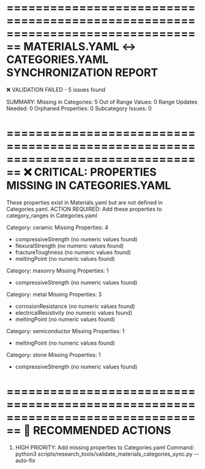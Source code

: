 ================================================================================
MATERIALS.YAML ↔ CATEGORIES.YAML SYNCHRONIZATION REPORT
================================================================================

❌ VALIDATION FAILED - 5 issues found

SUMMARY:
  Missing in Categories: 5
  Out of Range Values: 0
  Range Updates Needed: 0
  Orphaned Properties: 0
  Subcategory Issues: 0

================================================================================
❌ CRITICAL: PROPERTIES MISSING IN CATEGORIES.YAML
================================================================================

These properties exist in Materials.yaml but are not defined in Categories.yaml.
ACTION REQUIRED: Add these properties to category_ranges in Categories.yaml

Category: ceramic
Missing Properties: 4
  - compressiveStrength (no numeric values found)
  - flexuralStrength (no numeric values found)
  - fractureToughness (no numeric values found)
  - meltingPoint (no numeric values found)

Category: masonry
Missing Properties: 1
  - compressiveStrength (no numeric values found)

Category: metal
Missing Properties: 3
  - corrosionResistance (no numeric values found)
  - electricalResistivity (no numeric values found)
  - meltingPoint (no numeric values found)

Category: semiconductor
Missing Properties: 1
  - meltingPoint (no numeric values found)

Category: stone
Missing Properties: 1
  - compressiveStrength (no numeric values found)

================================================================================
🎯 RECOMMENDED ACTIONS
================================================================================

1. HIGH PRIORITY: Add missing properties to Categories.yaml
   Command: python3 scripts/research_tools/validate_materials_categories_sync.py --auto-fix

